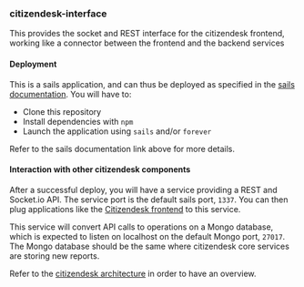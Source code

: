### citizendesk-interface

This provides the socket and REST interface for the citizendesk
frontend, working like a connector between the frontend and the
backend services

#### Deployment

This is a sails application, and can thus be deployed as specified in
the [sails
documentation](http://sailsjs.org/#!documentation/deployment). You
will have to:

- Clone this repository
- Install dependencies with `npm`
- Launch the application using `sails` and/or `forever`

Refer to the sails documentation link above for more details.

#### Interaction with other citizendesk components

After a successful deploy, you will have a service providing a REST
and Socket.io API. The service port is the default sails port,
`1337`. You can then plug applications like the [Citizendesk
frontend](https://github.com/sourcefabric-innovation/citizenfront) to
this service.

This service will convert API calls to operations on a Mongo database,
which is expected to listen on localhost on the default Mongo port,
`27017`. The Mongo database should be the same where citizendesk core
services are storing new reports.

Refer to the [citizendesk
architecture](https://docs.google.com/drawings/d/1lwjMj8gknz2LNCm-yg7Ee1c7Z8hN_3EISxb2n4zw3oM/edit?usp=sharing)
in order to have an overview.

